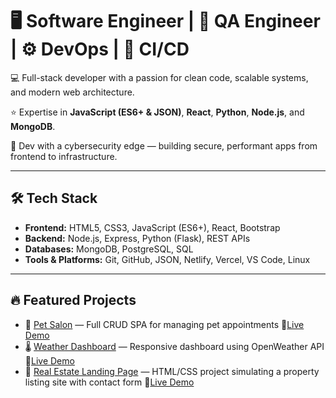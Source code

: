# 🖥️ Software Engineer | 🧰 QA Engineer | ⚙️ DevOps |  🔁 CI/CD 

💻 Full-stack developer with a passion for clean code, scalable systems, and modern web architecture.

⭐ Expertise in **JavaScript (ES6+ & JSON)**, **React**, **Python**, **Node.js**, and **MongoDB**.  

🔐 Dev with a cybersecurity edge — building secure, performant apps from frontend to infrastructure.

---

## 🛠️ Tech Stack

- **Frontend:** HTML5, CSS3, JavaScript (ES6+), React, Bootstrap  
- **Backend:** Node.js, Express, Python (Flask), REST APIs  
- **Databases:** MongoDB, PostgreSQL, SQL  
- **Tools & Platforms:** Git, GitHub, JSON, Netlify, Vercel, VS Code, Linux

---

## 🔥 Featured Projects

- 🐩 [Pet Salon](https://github.com/CodeMagicianEquinox/Pet-Salon) — Full CRUD SPA for managing pet appointments
    🔗[Live Demo](https://codemagicianequinox.github.io/Pet-Salon/)
- 🌡️ [Weather Dashboard](https://github.com/CodeMagicianEquinox/Weather_Dashboard#) — Responsive dashboard using OpenWeather API  🔗[Live Demo](https://codemagicianequinox.github.io/Weather_Dashboard/)
- 🏡 [Real Estate Landing Page](https://github.com/CodeMagicianEquinox/Real-Estate) — HTML/CSS project simulating a property listing site with contact form 🔗[Live Demo](https://codemagicianequinox.github.io/Real-Estate/)


